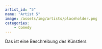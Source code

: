 ```yaml
---
artist_id: "5"
name: "Artist 5"
image: /assets/img/artists/placeholder.png
categories:
    - Comedy
---
```

Das ist eine Beschreibung des Künstlers
